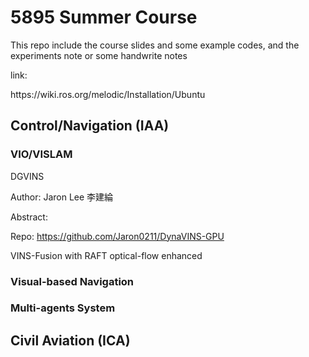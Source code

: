# 5895 Summer Course
This repo include the course slides and some example codes, and the experiments note or some handwrite notes

link:

</link>https://wiki.ros.org/melodic/Installation/Ubuntu<link>

## Control/Navigation (IAA)
### VIO/VISLAM

<bold>DGVINS</bold>  

Author: Jaron Lee 李建綸

Abstract: 

Repo: </link>https://github.com/Jaron0211/DynaVINS-GPU<link> 

<bold>VINS-Fusion with RAFT optical-flow enhanced</bold>

### Visual-based Navigation

### Multi-agents System

## Civil Aviation (ICA)
